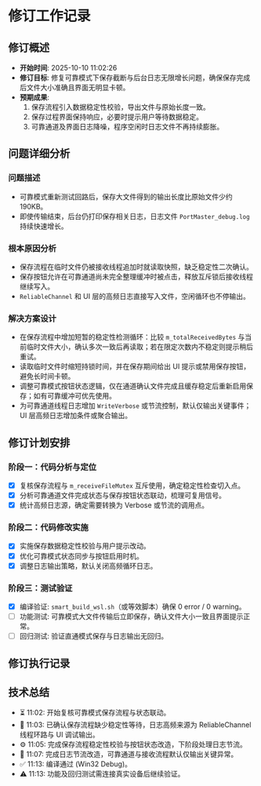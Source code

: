 # 修订工作记录

## 修订概述
- **开始时间**: 2025-10-10 11:02:26
- **修订目标**: 修复可靠模式下保存截断与后台日志无限增长问题，确保保存完成后文件大小准确且界面无明显卡顿。
- **预期成果**: 
  1. 保存流程引入数据稳定性校验，导出文件与原始长度一致。
  2. 保存过程界面保持响应，必要时提示用户等待数据稳定。
  3. 可靠通道及界面日志降噪，程序空闲时日志文件不再持续膨胀。

## 问题详细分析
### 问题描述
- 可靠模式重新测试回路后，保存大文件得到的输出长度比原始文件少约 190KB。
- 即使传输结束，后台仍打印保存相关日志，日志文件 `PortMaster_debug.log` 持续快速增长。

### 根本原因分析
- 保存流程在临时文件仍被接收线程追加时就读取快照，缺乏稳定性二次确认。
- 保存按钮允许在可靠通道尚未完全整理缓冲时被点击，释放互斥锁后接收线程继续写入。
- `ReliableChannel` 和 UI 层的高频日志直接写入文件，空闲循环也不停输出。

### 解决方案设计
- 在保存流程中增加短暂的稳定性检测循环：比较 `m_totalReceivedBytes` 与当前临时文件大小，确认多次一致后再读取；若在限定次数内不稳定则提示稍后重试。
- 读取临时文件时缩短持锁时间，并在保存期间给出 UI 提示或禁用保存按钮，避免长时间卡顿。
- 调整可靠模式按钮状态逻辑，仅在通道确认文件完成且缓存稳定后重新启用保存；如有可靠缓冲可优先使用。
- 为可靠通道线程日志增加 `WriteVerbose` 或节流控制，默认仅输出关键事件；UI 层高频日志增加条件或聚合输出。

## 修订计划安排
### 阶段一：代码分析与定位
- [x] 复核保存流程与 `m_receiveFileMutex` 互斥使用，确定稳定性检查切入点。
- [x] 分析可靠通道文件完成状态与保存按钮状态联动，梳理可复用信号。
- [x] 统计高频日志源，确定需要转换为 Verbose 或节流的调用点。

### 阶段二：代码修改实施
- [x] 实施保存数据稳定性校验与用户提示改动。
- [x] 优化可靠模式状态同步与按钮启用时机。
- [x] 调整日志输出策略，默认关闭高频循环日志。

### 阶段三：测试验证
- [x] 编译验证: `smart_build_wsl.sh`（或等效脚本）确保 0 error / 0 warning。
- [ ] 功能测试: 可靠模式大文件传输后立即保存，确认文件大小一致且界面提示正常。
- [ ] 回归测试: 验证直通模式保存与日志输出无回归。

## 修订执行记录

## 技术总结
- ⏳ 11:02: 开始复核可靠模式保存流程与状态联动。
- 📝 11:03: 已确认保存流程缺少稳定性等待，日志高频来源为 ReliableChannel 线程环路与 UI 调试输出。
- ⚙️ 11:05: 完成保存流程稳定性校验与按钮状态改造，下阶段处理日志节流。
- 🧹 11:07: 完成日志节流改造，可靠通道与接收流程默认仅输出关键异常。
- ✅ 11:13: 编译通过 (Win32 Debug)。
- ⚠️ 11:13: 功能及回归测试需连接真实设备后继续验证。
